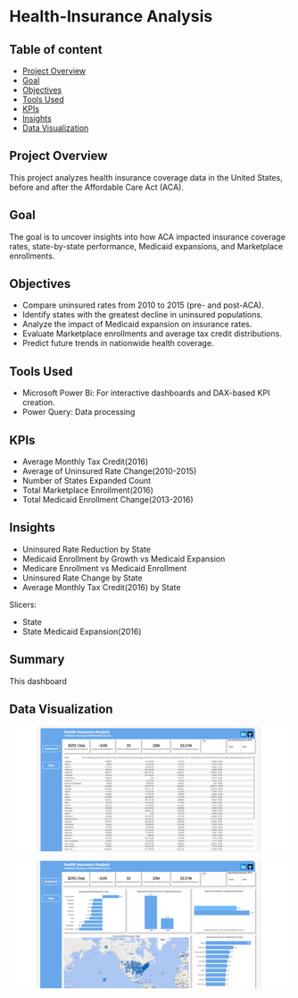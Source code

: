 # Health-Insurance Analysis

## Table of content
- [Project Overview](#project-overview)  
- [Goal](#goal)
- [Objectives](#objectives)
- [Tools Used](#tools-used) 
- [KPIs](#kpis)  
- [Insights](#insights)
- [Data Visualization](#data-visualization)

## Project Overview
This project analyzes health insurance coverage data in the United States, before and after the Affordable Care Act (ACA).

## Goal
The goal is to uncover insights into how ACA impacted insurance coverage rates, state-by-state performance, Medicaid expansions, and Marketplace enrollments.

## Objectives
- Compare uninsured rates from 2010 to 2015 (pre- and post-ACA).
- Identify states with the greatest decline in uninsured populations.
- Analyze the impact of Medicaid expansion on insurance rates.
- Evaluate Marketplace enrollments and average tax credit distributions.
- Predict future trends in nationwide health coverage.

## Tools Used
 - Microsoft Power Bi: For interactive dashboards and DAX-based KPI creation.
 - Power Query: Data processing

 ## KPIs
- Average Monthly Tax Credit(2016)
- Average of Uninsured Rate Change(2010-2015)
- Number of States Expanded Count
- Total Marketplace Enrollment(2016)
- Total Medicaid Enrollment Change(2013-2016)
  
 ## Insights
- Uninsured Rate Reduction by State
- Medicaid Enrollment by Growth vs Medicaid Expansion
- Medicare Enrollment vs Medicaid Enrollment
- Uninsured Rate Change by State
- Average Monthly Tax Credit(2016) by State

 Slicers:
- State
- State Medicaid Expansion(2016)

 ## Summary



This dashboard 
    
## Data Visualization 
![Table](https://github.com/Ola-ykay/Health-Insurance/blob/main/table-health-insurance.png)

![Dashboard](https://github.com/Ola-ykay/Health-Insurance/blob/main/Health-Insurance-dashboard.png)

